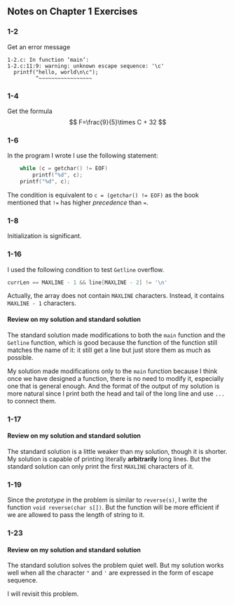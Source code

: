 ## Notes on Chapter 1 Exercises

### 1-2

Get an error message

```
1-2.c: In function ‘main’:
1-2.c:11:9: warning: unknown escape sequence: '\c'
  printf("hello, world\n\c");
         ^~~~~~~~~~~~~~~~~~
```

### 1-4

Get the formula
$$
F=\frac{9}{5}\times C + 32
$$

### 1-6

In the program I wrote I use the following statement:

```c
	while (c = getchar() != EOF)
		printf("%d", c);
	printf("%d", c);
```

The condition is equivalent to `c = (getchar() != EOF)` as the book mentioned that `!=` has higher *precedence* than `=`.

### 1-8

Initialization is significant.

### 1-16

I used the following condition to test `Getline` overflow.

```C
currLen == MAXLINE - 1 && line[MAXLINE - 2] != '\n'
```

Actually, the array does not contain `MAXLINE` characters. Instead, it contains `MAXLINE - 1` characters.

#### Review on my solution and standard solution

The standard solution made modifications to both the `main` function and the `Getline` function, which is good because the function of the function still matches the name of it: it still get a line but just store them as much as possible.

My solution made modifications only to the `main` function because I think once we have designed a function, there is no need to modify it, especially one that is general enough. And the format of the output of my solution is more natural since I print both the head and tail of the long line and use `...` to connect them.

### 1-17

#### Review on my solution and standard solution

The standard solution is a little weaker than my solution, though it is shorter. My solution is capable of printing literally **arbitrarily** long lines. But the standard solution can only print the first `MAXLINE` characters of it.

### 1-19

Since the *prototype* in the problem is similar to `reverse(s)`, I write the function `void reverse(char s[])`. But the function will be more efficient if we are allowed to pass the length of string to it.

### 1-23

#### Review on my solution and standard solution

The standard solution solves the problem quiet well. But my solution works well when all the character `"` and `'` are expressed in the form of escape sequence.

I will revisit this problem.